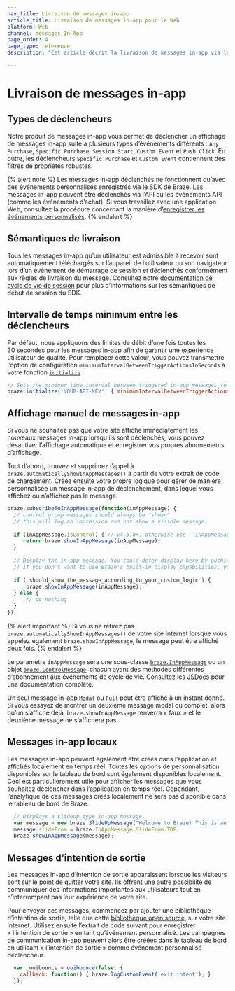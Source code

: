 ```yaml
---
nav_title: Livraison de messages in-app
article_title: Livraison de messages in-app pour le Web
platform: Web
channel: messages In-App
page_order: 4
page_type: reference
description: "Cet article décrit la livraison de messages in-app via le SDK Braze, comme l’affichage manuel de messages in-app ou l’envoi de messages d’intention de sortie."

---
```


# Livraison de messages in-app

## Types de déclencheurs

Notre produit de messages in-app vous permet de déclencher un affichage de messages in-app suite à plusieurs types d’événements différents : `Any Purchase`, `Specific Purchase`, `Session Start`, `Custom Event` et `Push Click`. En outre, les déclencheurs `Specific Purchase` et `Custom Event` contiennent des filtres de propriétés robustes.

{% alert note %}
Les messages in-app déclenchés ne fonctionnent qu’avec des événements personnalisés enregistrés via le SDK de Braze. Les messages in-app peuvent être déclenchés via l’API ou les événements API (comme les événements d’achat). Si vous travaillez avec une application Web, consultez la procédure concernant la manière d’[enregistrer les événements personnalisés]({{site.baseurl}}/developer_guide/platform_integration_guides/web/analytics/tracking_custom_events/#tracking-custom-events).
{% endalert %}

## Sémantiques de livraison

Tous les messages in-app qu’un utilisateur est admissible à recevoir sont automatiquement téléchargés sur l’appareil de l’utilisateur ou son navigateur lors d’un événement de démarrage de session et déclenchés conformément aux règles de livraison du message. Consultez notre [documentation de cycle de vie de session][10] pour plus d’informations sur les sémantiques de début de session du SDK.

## Intervalle de temps minimum entre les déclencheurs

Par défaut, nous appliquons des limites de débit d’une fois toutes les 30 secondes pour les messages in-app afin de garantir une expérience utilisateur de qualité. Pour remplacer cette valeur, vous pouvez transmettre l’option de configuration `minimumIntervalBetweenTriggerActionsInSeconds` à votre fonction [`initialize`][9] :

```javascript
// Sets the minimum time interval between triggered in-app messages to 5 seconds instead of the default 30
braze.initialize('YOUR-API-KEY', { minimumIntervalBetweenTriggerActionsInSeconds: 5 })
```

## Affichage manuel de messages in-app

Si vous ne souhaitez pas que votre site affiche immédiatement les nouveaux messages in-app lorsqu’ils sont déclenchés, vous pouvez désactiver l’affichage automatique et enregistrer vos propres abonnements d’affichage. 

Tout d’abord, trouvez et supprimez l’appel à `braze.automaticallyShowInAppMessages()` à partir de votre extrait de code de chargement. Créez ensuite votre propre logique pour gérer de manière personnalisée un message in-app de déclenchement, dans lequel vous affichez ou n’affichez pas le message. 

```javascript
braze.subscribeToInAppMessage(function(inAppMessage) {
  // control group messages should always be "shown"
  // this will log an impression and not show a visible message
  
  if (inAppMessage.isControl) { // v4.5.0+, otherwise use  `inAppMessage instanceof braze.ControlMessage`
     return braze.showInAppMessage(inAppMessage);
  }
  
  // Display the in-app message. You could defer display here by pushing this message to code within your own application.
  // If you don't want to use Braze's built-in display capabilities, you could alternatively pass the in-app message to your own display code here.
  
  if ( should_show_the_message_according_to_your_custom_logic ) {
      braze.showInAppMessage(inAppMessage);
  } else {
      // do nothing
  }
});
```

{% alert important %}
Si vous ne retirez pas `braze.automaticallyShowInAppMessages()` de votre site Internet lorsque vous appelez également `braze.showInAppMessage`, le message peut être affiché deux fois.
{% endalert %}

Le paramètre `inAppMessage` sera une sous-classe [`braze.InAppMessage`][2] ou un objet [`braze.ControlMessage`][8], chacun ayant des méthodes différentes d’abonnement aux événements de cycle de vie. Consultez les [JSDocs][2] pour une documentation complète.

Un seul message in-app [`Modal`][17] ou [`Full`][41] peut être affiché à un instant donné. Si vous essayez de montrer un deuxième message modal ou complet, alors qu’un s’affiche déjà, `braze.showInAppMessage` renverra « faux » et le deuxième message ne s’affichera pas.

## Messages in-app locaux

Les messages in-app peuvent également être créés dans l’application et affichés localement en temps réel. Toutes les options de personnalisation disponibles sur le tableau de bord sont également disponibles localement. Ceci est particulièrement utile pour afficher les messages que vous souhaitez déclencher dans l’application en temps réel. Cependant, l’analytique de ces messages créés localement ne sera pas disponible dans le tableau de bord de Braze.

```javascript
  // Displays a slideup type in-app message.
  var message = new braze.SlideUpMessage("Welcome to Braze! This is an in-app message.");
  message.slideFrom = braze.InAppMessage.SlideFrom.TOP;
  braze.showInAppMessage(message);
```

## Messages d’intention de sortie

Les messages in-app d’intention de sortie apparaissent lorsque les visiteurs sont sur le point de quitter votre site. Ils offrent une autre possibilité de communiquer des informations importantes aux utilisateurs tout en n’interrompant pas leur expérience de votre site. 

Pour envoyer ces messages, commencez par ajouter une bibliothèque d’intention de sortie, telle que cette [bibliothèque open source][50], sur votre site Internet. Utilisez ensuite l’extrait de code suivant pour enregistrer « l’intention de sortie » en tant qu’événement personnalisé. Les campagnes de communication in-app peuvent alors être créées dans le tableau de bord en utilisant « l’intention de sortie » comme événement personnalisé déclencheur.

```javascript
  var _ouibounce = ouibounce(false, {
    callback: function() { braze.logCustomEvent('exit intent'); }
  });
```


[2]: https://js.appboycdn.com/web-sdk/latest/doc/classes/braze.inappmessage.html
[8]: https://js.appboycdn.com/web-sdk/latest/doc/classes/braze.controlmessage.html
[9]: https://js.appboycdn.com/web-sdk/latest/doc/modules/braze.html#initialize
[10]: {{site.baseurl}}/developer_guide/platform_integration_guides/web/analytics/tracking_sessions/#session-lifecycle
[17]: {{site.baseurl}}/developer_guide/platform_integration_guides/web/in_app_messaging/#modal-in-app-messages
[41]: {{site.baseurl}}/developer_guide/platform_integration_guides/web/in_app_messaging/#full-in-app-messages
[50]: https://github.com/carlsednaoui/ouibounce

